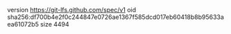 version https://git-lfs.github.com/spec/v1
oid sha256:df700b4e2f0c244847e0726ae1367f585dcd017eb60418b8b95633aea61072b5
size 4494
